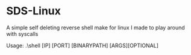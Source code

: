 # SDS-Linux
A simple self deleting reverse shell make for linux I made to play around with syscalls

Usage: .\shell [IP] [PORT] [BINARYPATH] [ARGS][OPTIONAL]

